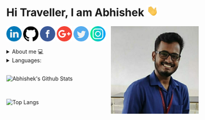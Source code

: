 <h1>Hi Traveller, I am Abhishek <img src="https://raw.githubusercontent.com/abhi7585/abhi7585/master/gifs/Hi.gif" width="30px"></h1>
<img align='right' src="https://github.com/abhi7585/abhi7585/blob/master/my_image.png" width="230" />

<a href="https://linkedin.com/in/abhi7585"><img src="https://github.com/abhi7585/abhi7585/blob/master/logos/linkedin.png" width="40" /></a>
<a href="https://github.com/abhi7585"><img src="https://github.com/abhi7585/abhi7585/blob/master/logos/github-logo.png" width="40" /></a>
<a href="https://www.facebook.com/abhi7585/"><img src="https://github.com/abhi7585/abhi7585/blob/master/logos/facebook.png" width="40" /></a>
<a href="https://mail.google.com/mail/?view=cm&amp;fs=1&amp;tf=1&amp;to=abhi.workonly@gmail.com"><img src="https://github.com/abhi7585/abhi7585/blob/master/logos/google-plus.png" width="40" /></a>
<a href="https://twitter.com/the_abhi_7585"><img src="https://github.com/abhi7585/abhi7585/blob/master/logos/twitter.png" width="40" /></a>
<a href="https://www.instagram.com/the_abhishek_tripathi/"><img src="https://github.com/abhi7585/abhi7585/blob/master/logos/instagram.png" width="40" /></a>

<details>
<summary> About me 💻</summary>
<p>
Seeking an entry-level position to begin my career in a professional environment. Secure a responsible career opportunity with a company, where I can fully utilize my training and skills while making a significant contribution to the success of the company. 
</p>
</details>    
 
<details>
  <summary>Languages: </summary>
  <pre>
    - Frontend: HTML5, CSS
    - Backend: Java
    - Database: MySQL, Oracle, MongoDB
    - Version Control: GIT
  </pre>
</details>

<br >

![Abhishek's Github Stats](https://github-readme-stats.vercel.app/api?username=abhi7585&show_icons=true&theme=tokyonight)

<br >

![Top Langs](https://github-readme-stats.vercel.app/api/top-langs/?username=abhi7585&theme=tokyonight)
